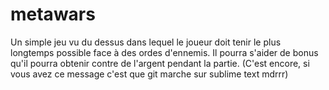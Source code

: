 # metawars
Un simple jeu vu du dessus dans lequel le joueur doit tenir le plus longtemps possible face à des ordes d'ennemis. Il pourra s'aider de bonus qu'il pourra obtenir contre de l'argent pendant la partie. (C'est encore, si vous avez ce message c'est que git marche sur sublime text mdrrr)
